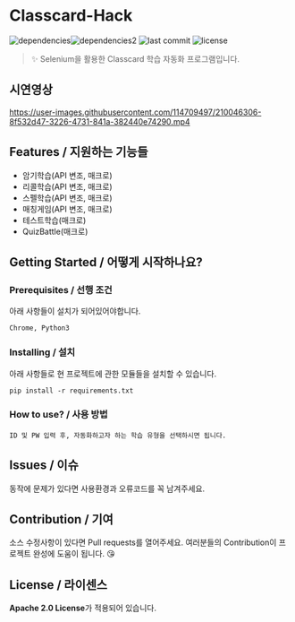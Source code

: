 # Classcard-Hack
![dependencies](https://img.shields.io/badge/python-3776AB?style=for-the-badge&logo=python&logoColor=white)![dependencies2](https://img.shields.io/badge/selenium-43B02A?style=for-the-badge&logo=selenium&logoColor=white) ![last commit](https://img.shields.io/github/last-commit/NellLucas/classcard_hack/main?color=red&style=for-the-badge) ![license](https://img.shields.io/github/license/NellLucas/classcard_hack?style=for-the-badge)
> ✨ Selenium을 활용한 Classcard 학습 자동화 프로그램입니다.
## 시연영상
https://user-images.githubusercontent.com/114709497/210046306-8f532d47-3226-4731-841a-382440e74290.mp4

## Features / 지원하는 기능들
- 암기학습(API 변조, 매크로)
- 리콜학습(API 변조, 매크로)
- 스펠학습(API 변조, 매크로)
- 매칭게임(API 변조, 매크로)
- 테스트학습(매크로)
- QuizBattle(매크로)


## Getting Started / 어떻게 시작하나요?

### Prerequisites / 선행 조건

아래 사항들이 설치가 되어있어야합니다.

```
Chrome, Python3
```

### Installing / 설치

아래 사항들로 현 프로젝트에 관한 모듈들을 설치할 수 있습니다.

```
pip install -r requirements.txt
```

### How to use? / 사용 방법

```
ID 및 PW 입력 후, 자동화하고자 하는 학습 유형을 선택하시면 됩니다.
```

## Issues / 이슈

동작에 문제가 있다면 사용환경과 오류코드를 꼭 남겨주세요.

## Contribution / 기여

소스 수정사항이 있다면 Pull requests를 열어주세요.
여러분들의 Contribution이 프로젝트 완성에 도움이 됩니다. 😘

## License / 라이센스

**Apache 2.0 License**가 적용되어 있습니다.
